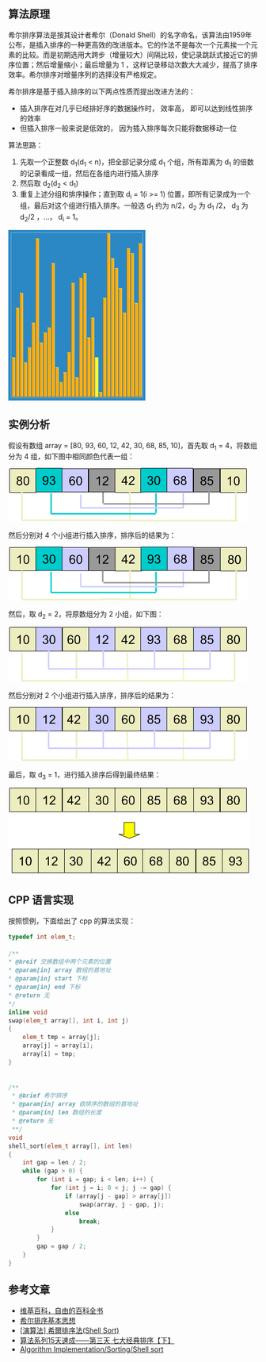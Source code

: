
## 算法原理 ##
希尔排序算法是按其设计者希尔（Donald Shell）的名字命名，该算法由1959年公布，是插入排序的一种更高效的改进版本。它的作法不是每次一个元素挨一个元素的比较。而是初期选用大跨步（增量较大）间隔比较，使记录跳跃式接近它的排序位置；然后增量缩小；最后增量为 1 ，这样记录移动次数大大减少，提高了排序效率。希尔排序对增量序列的选择没有严格规定。

希尔排序是基于插入排序的以下两点性质而提出改进方法的：
- 插入排序在对几乎已经排好序的数据操作时， 效率高， 即可以达到线性排序的效率
- 但插入排序一般来说是低效的， 因为插入排序每次只能将数据移动一位

算法思路：
1. 先取一个正整数 d<sub>1</sub>(d<sub>1</sub> < n)，把全部记录分成 d<sub>1</sub> 个组，所有距离为 d<sub>1</sub> 的倍数的记录看成一组，然后在各组内进行插入排序
2. 然后取 d<sub>2</sub>(d<sub>2</sub> < d<sub>1</sub>)
3. 重复上述分组和排序操作；直到取 d<sub>i</sub> = 1(i >= 1) 位置，即所有记录成为一个组，最后对这个组进行插入排序。一般选 d<sub>1</sub> 约为 n/2，d<sub>2</sub> 为 d<sub>1</sub> /2， d<sub>3</sub> 为 d<sub>2</sub>/2 ，…， d<sub>i</sub> = 1。

![图片来自维基百科](./pic/shell-sort-animation.gif)

<!--more-->

## 实例分析 ##

假设有数组 array = [80, 93, 60, 12, 42, 30, 68, 85, 10]，首先取 d<sub>1</sub> = 4，将数组分为 4 组，如下图中相同颜色代表一组：

![](./pic/shell-sort-step1.1.png)

然后分别对 4 个小组进行插入排序，排序后的结果为：

![](./pic/shell-sort-step1.2.png)

然后，取 d<sub>2</sub> = 2，将原数组分为 2 小组，如下图：

![](./pic/shell-sort-step2.1.png)

然后分别对 2 个小组进行插入排序，排序后的结果为：

![](./pic/shell-sort-step2.2.png)

最后，取 d<sub>3</sub> = 1，进行插入排序后得到最终结果：

![](./pic/shell-sort-step3.png)

## CPP 语言实现 ##
按照惯例，下面给出了 cpp 的算法实现：

``` cpp
typedef int elem_t;

/**
* @breif 交换数组中两个元素的位置
* @param[in] array 数组的首地址
* @param[in] start 下标
* @param[in] end 下标
* @return 无
*/
inline void
swap(elem_t array[], int i, int j)
{
	elem_t tmp = array[j];
	array[j] = array[i];
	array[i] = tmp;
}


/**
 * @brief 希尔排序
 * @param[in] array 欲排序的数组的首地址
 * @param[in] len 数组的长度
 * @return 无
 **/
void 
shell_sort(elem_t array[], int len)
{
	int gap = len / 2;
	while (gap > 0) {
		for (int i = gap; i < len; i++) {
			for (int j = i; 0 < j; j -= gap) {
				if (array[j - gap] > array[j])
					swap(array, j - gap, j);
				else
					break;
			}
		}
		gap = gap / 2;
	}
}
```

## 参考文章 ##
- [维基百科，自由的百科全书](http://zh.wikipedia.org/wiki/%E5%B8%8C%E5%B0%94%E6%8E%92%E5%BA%8F)
- [希尔排序基本思想](http://student.zjzk.cn/course_ware/data_structure/web/paixu/paixu8.2.2.1.htm)
- [[演算法] 希爾排序法(Shell Sort)](http://notepad.yehyeh.net/Content/Algorithm/Sort/Shell/Shell.php)
- [算法系列15天速成——第三天 七大经典排序【下】](http://www.cnblogs.com/huangxincheng/archive/2011/11/20/2255695.html)
- [Algorithm Implementation/Sorting/Shell sort](http://en.wikibooks.org/wiki/Algorithm_Implementation/Sorting/Shell_sort)